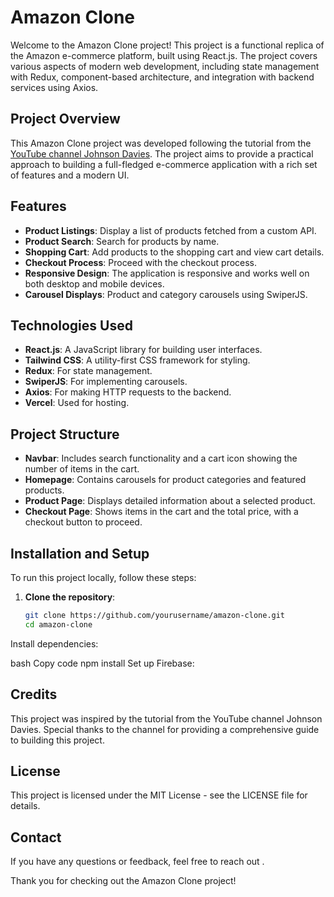 # Amazon Clone

Welcome to the Amazon Clone project! This project is a functional replica of the Amazon e-commerce platform, built using React.js. The project covers various aspects of modern web development, including state management with Redux, component-based architecture, and integration with backend services using Axios.

## Project Overview

This Amazon Clone project was developed following the tutorial from the [YouTube channel Johnson Davies](https://www.youtube.com/watch?v=pnnblIo1iO0). The project aims to provide a practical approach to building a full-fledged e-commerce application with a rich set of features and a modern UI.

## Features
- **Product Listings**: Display a list of products fetched from a custom API.
- **Product Search**: Search for products by name.
- **Shopping Cart**: Add products to the shopping cart and view cart details.
- **Checkout Process**: Proceed with the checkout process.
- **Responsive Design**: The application is responsive and works well on both desktop and mobile devices.
- **Carousel Displays**: Product and category carousels using SwiperJS.

## Technologies Used

- **React.js**: A JavaScript library for building user interfaces.
- **Tailwind CSS**: A utility-first CSS framework for styling.
- **Redux**: For state management.
- **SwiperJS**: For implementing carousels.
- **Axios**: For making HTTP requests to the backend.
- **Vercel**: Used for hosting.

## Project Structure

- **Navbar**: Includes search functionality and a cart icon showing the number of items in the cart.
- **Homepage**: Contains carousels for product categories and featured products.
- **Product Page**: Displays detailed information about a selected product.
- **Checkout Page**: Shows items in the cart and the total price, with a checkout button to proceed.

## Installation and Setup

To run this project locally, follow these steps:

1. **Clone the repository**:
   ```bash
   git clone https://github.com/yourusername/amazon-clone.git
   cd amazon-clone
Install dependencies:

bash
Copy code
npm install
Set up Firebase:





## Credits
This project was inspired by the tutorial from the YouTube channel Johnson Davies. Special thanks to the channel for providing a comprehensive guide to building this project.

## License
This project is licensed under the MIT License - see the LICENSE file for details.

## Contact
If you have any questions or feedback, feel free to reach out .

Thank you for checking out the Amazon Clone project!